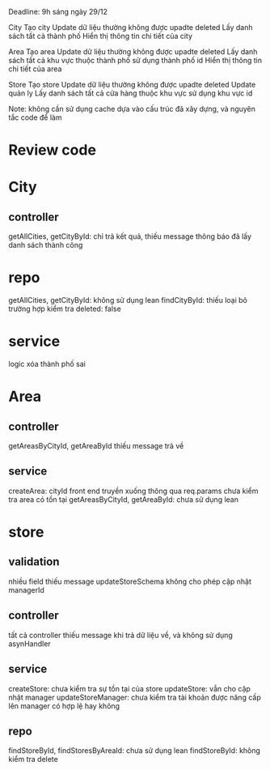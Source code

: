 Deadline: 9h sáng ngày 29/12

City
Tạo city
Update dữ liệu thường không được upadte deleted
Lấy danh sách tất cả thành phố
Hiển thị thông tin chi tiết của city

Area
Tạo area
Update dữ liệu thường không được upadte deleted
Lấy danh sách tất cả khu vực thuộc thành phố sử dụng thành phố id
Hiển thị thông tin chi tiết của area

Store
Tạo store
Update dữ liệu thường không được upadte deleted
Update quản ly
Lấy danh sách tất cả cửa hàng thuộc khu vực sử dụng khu vực id

Note:
không cần sử dụng cache
dựa vào cấu trúc đã xây dựng, và nguyên tắc code để làm

# Review code
# City
## controller
getAllCities, getCityById: chỉ trả kết quả, thiếu message thông báo đã lấy danh sách thành công
# repo
getAllCities, getCityById: không sử dụng lean
findCityById: thiếu loại bỏ trường hợp kiểm tra deleted: false
# service
logic xóa thành phố sai

# Area
## controller
getAreasByCityId, getAreaById thiếu message trả về
## service
createArea:
    cityId front end truyền xuống thông qua req.params
    chưa kiểm tra area có tồn tại
getAreasByCityId, getAreaById: chưa sử dụng lean

# store
## validation
nhiều field thiếu message
updateStoreSchema không cho phép cập nhật managerId
## controller
tất cả controller thiếu message khi trả dữ liệu về, và không sử dụng asynHandler
## service
createStore: chưa kiểm tra sự tồn tại của store
updateStore: vẫn cho cập nhật manager
updateStoreManager: chưa kiểm tra tài khoản được nâng cấp lên manager có hợp lệ hay không
## repo
findStoreById, findStoresByAreaId: chưa sử dụng lean
findStoreById: không kiểm tra delete





